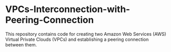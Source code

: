 # VPCs-Interconnection-with-Peering-Connection
This repository contains code for creating two Amazon Web Services (AWS) Virtual Private Clouds (VPCs) and establishing a peering connection between them. 
